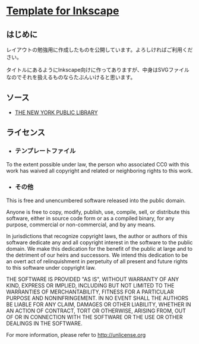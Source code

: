 # [Template for Inkscape](https://yusai.github.io/template-for-inkscape/)

## はじめに

レイアウトの勉強用に作成したものを公開しています。よろしければご利用ください。

タイトルにあるようにInkscape向けに作ってありますが、中身はSVGファイルなのでそれを扱えるものならたぶんいけると思います。

## ソース

* [THE NEW YORK PUBLIC LIBRARY](https://digitalcollections.nypl.org/)

## ライセンス

* ### テンプレートファイル

To the extent possible under law, the person who associated CC0 with this work has waived all copyright and related or neighboring rights to this work.

* ### その他

This is free and unencumbered software released into the public domain.

Anyone is free to copy, modify, publish, use, compile, sell, or
distribute this software, either in source code form or as a compiled
binary, for any purpose, commercial or non-commercial, and by any
means.

In jurisdictions that recognize copyright laws, the author or authors
of this software dedicate any and all copyright interest in the
software to the public domain. We make this dedication for the benefit
of the public at large and to the detriment of our heirs and
successors. We intend this dedication to be an overt act of
relinquishment in perpetuity of all present and future rights to this
software under copyright law.

THE SOFTWARE IS PROVIDED "AS IS", WITHOUT WARRANTY OF ANY KIND,
EXPRESS OR IMPLIED, INCLUDING BUT NOT LIMITED TO THE WARRANTIES OF
MERCHANTABILITY, FITNESS FOR A PARTICULAR PURPOSE AND NONINFRINGEMENT.
IN NO EVENT SHALL THE AUTHORS BE LIABLE FOR ANY CLAIM, DAMAGES OR
OTHER LIABILITY, WHETHER IN AN ACTION OF CONTRACT, TORT OR OTHERWISE,
ARISING FROM, OUT OF OR IN CONNECTION WITH THE SOFTWARE OR THE USE OR
OTHER DEALINGS IN THE SOFTWARE.

For more information, please refer to <http://unlicense.org>